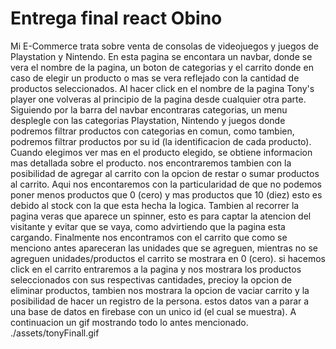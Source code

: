 # Entrega final react Obino

Mi E-Commerce trata sobre venta de consolas de videojuegos y juegos de Playstation y Nintendo.
En esta pagina se encontara un navbar, donde se vera el nombre de la pagina, un boton de categorias y el carrito donde en caso de elegir un producto o mas se vera reflejado con la cantidad de productos seleccionados. 
Al hacer click en el nombre de la pagina Tony's player one volveras al principio de la pagina desde cualquier otra parte. Siguiendo por la barra del navbar encontraras categorias, un menu desplegle con las categorias Playstation, Nintendo y juegos donde podremos filtrar productos con categorias en comun, como tambien, podremos filtrar productos por su id (la identificacion de cada producto).
Cuando elegimos ver mas en el producto elegido, se obtiene informacion mas detallada sobre el producto. nos encontraremos tambien con la posibilidad de agregar al carrito con la opcion de restar o sumar productos al carrito. Aqui nos encontaremos con la particularidad de que no podemos poner menos productos que 0 (cero) y mas productos que 10 (diez) esto es debido al stock con la que esta hecha la logica.
Tambien al recorrer la pagina veras que aparece un spinner, esto es para captar la atencion del visitante y evitar que se vaya, como advirtiendo que la pagina esta cargando.
Finalmente nos encontramos con el carrito que como se menciono antes apareceran las unidades que se agreguen, mientras no se agreguen unidades/productos el carrito se mostrara en 0 (cero). si hacemos click en el carrito entraremos a la pagina y nos mostrara los productos seleccionados con sus respectivas cantidades, precioy la opcion de eliminar productos, tambien nos mostrara la opcion de vaciar carrito y la posibilidad de hacer un registro de la persona. estos datos van a parar a una base de datos en firebase con un unico id (el cual se muestra).
A continuacion un gif mostrando todo lo antes mencionado.
./assets/tonyFinall.gif








